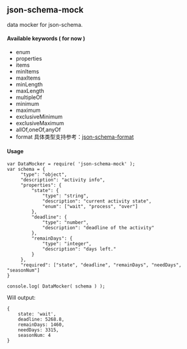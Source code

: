## json-schema-mock

data mocker for json-schema.

#### Available keywords ( for now )

- enum
- properties
- items
- minItems
- maxItems
- minLength
- maxLength
- multipleOf
- minimum
- maximum
- exclusiveMinimum
- exclusiveMaximum
- allOf,oneOf,anyOf
- format 具体类型支持参考：[json-schema-format](http://gitlab.taobao.ali.com/jsonnanny/json-schema-format/tree/master)

#### Usage

```
var DataMocker = require( 'json-schema-mock' );
var schema = {
     "type": "object",
     "description": "activity info",
     "properties": {
         "state": {
             "type": "string",
             "description": "current activity state",
             "enum": ["wait", "process", "over"]
         },
         "deadline": {
             "type": "number",
             "description": "deadline of the activity"
         },
         "remainDays": {
             "type": "integer",
             "description": "days left."
         }
     },
     "required": ["state", "deadline", "remainDays", "needDays", "seasonNum"]
}

console.log( DataMocker( schema ) );

```

Will output:

```
{
    state: 'wait',
    deadline: 5268.8,
    remainDays: 1460,
    needDays: 3315,
    seasonNum: 4
}
```